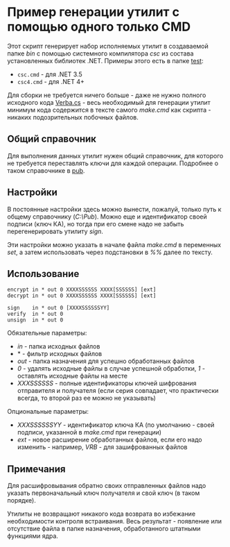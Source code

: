 # Пример генерации утилит с помощью одного только CMD

Этот скрипт генерирует набор исполняемых утилит в создаваемой 
папке *bin* с помощью системного компилятора *csc* из состава 
установленных библиотек .NET.
Примеры этого есть в папке [test](../../test):

  * ```csc.cmd``` - для .NET 3.5
  * ```csc4.cmd``` - для .NET 4+

Для сборки не требуется ничего больше - даже не нужно полного 
исходного кода [Verba.cs](../../verba/Verba.cs) - весь 
необходимый для генерации утилит минимум кода содержится в 
тексте самого *make.cmd* как скрипта - никаких подозрительных 
побочных файлов.

## Общий справочник

Для выполнения данных утилит нужен общий справочник, для которого 
не требуется переставлять ключи для каждой операции. 
Подробнее о таком справочнике в [pub](../../pub).

## Настройки

В постоянные настройки здесь можно вынести, пожалуй, только путь к 
общему справочнику (*C:\Pub*). Можно еще и идентификатор своей подписи 
(ключ КА), но тогда при его смене надо не забыть перегенерировать 
утилиту *sign*.

Эти настройки можно указать в начале файла *make.cmd* в переменных 
*set*, а затем использовать через подстановки в *%%* далее по тексту.

## Использование

    encrypt in * out 0 XXXXSSSSSS XXXX[SSSSSS] [ext]
    decrypt in * out 0 XXXXSSSSSS XXXX[SSSSSS] [ext]

    sign    in * out 0 [XXXXSSSSSSYY]
    verify  in * out 0
    unsign  in * out 0

Обязательные параметры:

  * *in* - папка исходных файлов
  * \* - фильтр исходных файлов
  * *out* - папка назначения для успешно обработанных файлов 
  * *0* - удалять исходные файлы в случае успешной обработки, *1* - 
оставлять исходные файлы на месте
  * *XXXSSSSSS* - полные идентификаторы ключей шифрования отправителя и 
получателя (если серия совпадает, что практически всегда, то второй раз 
ее можно не указывать)

Опциональные параметры:

  * *XXXSSSSSSYY* - идентификатор ключа КА (по умолчанию - своей 
подписи, указанной в *make.cmd* при генерации)
  * *ext* - новое расширение обработанных файлов, если его надо 
изменить - например, *VRB* - для зашифрованных файлов

## Примечания

Для расшифровывания обратно своих отправленных файлов надо указать 
первоначальный ключ получателя и свой ключ (в таком порядке).

Утилиты не возвращают никакого кода возврата во избежание необходимости 
контроля встраивания. Весь результат - появление или отсутствие файла 
в папке назначения, обработанного штатными функциями ядра.
